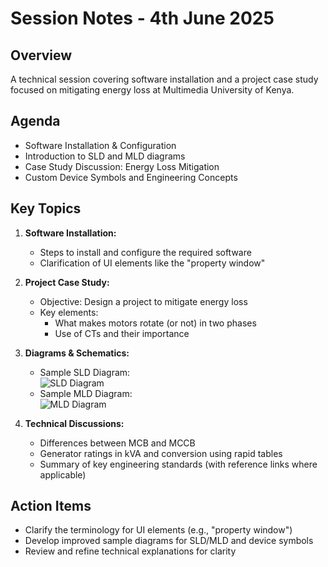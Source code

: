 # Session Notes - 4th June 2025

## Overview
A technical session covering software installation and a project case study focused on mitigating energy loss at Multimedia University of Kenya.

## Agenda
- Software Installation & Configuration  
- Introduction to SLD and MLD diagrams  
- Case Study Discussion: Energy Loss Mitigation  
- Custom Device Symbols and Engineering Concepts

## Key Topics
1. **Software Installation:**  
   - Steps to install and configure the required software  
   - Clarification of UI elements like the "property window"

2. **Project Case Study:**  
   - Objective: Design a project to mitigate energy loss  
   - Key elements:  
     - What makes motors rotate (or not) in two phases  
     - Use of CTs and their importance

3. **Diagrams & Schematics:**  
   - Sample SLD Diagram:  
     ![SLD Diagram](../Images/sample_SLD.png)  
   - Sample MLD Diagram:  
     ![MLD Diagram](../Images/sample_MLD.png)  

4. **Technical Discussions:**  
   - Differences between MCB and MCCB  
   - Generator ratings in kVA and conversion using rapid tables  
   - Summary of key engineering standards (with reference links where applicable)

## Action Items
- Clarify the terminology for UI elements (e.g., "property window")  
- Develop improved sample diagrams for SLD/MLD and device symbols  
- Review and refine technical explanations for clarity